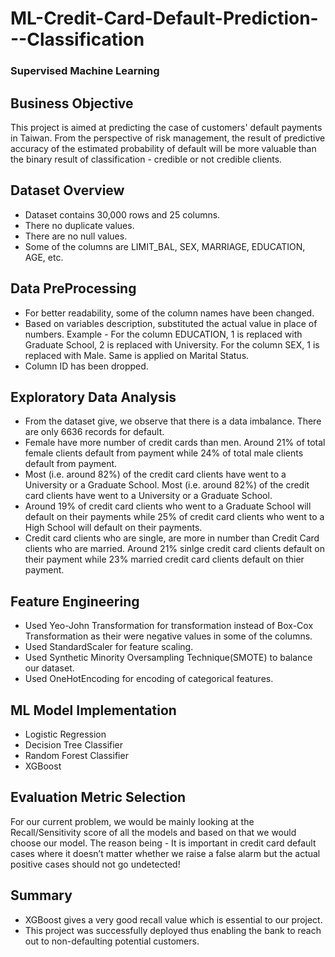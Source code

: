 # ML-Credit-Card-Default-Prediction---Classification
### Supervised Machine Learning 

## Business Objective
This project is aimed at predicting the case of customers' default payments in Taiwan. From the perspective of risk management, the result of predictive accuracy of the estimated probability of default will be more valuable than the binary result of classification - credible or not credible clients.

## Dataset Overview
- Dataset contains 30,000 rows and 25 columns.
- There no duplicate values.
- There are no null values.
- Some of the columns are LIMIT_BAL, SEX, MARRIAGE, EDUCATION, AGE, etc.

## Data PreProcessing
- For better readability, some of the column names have been changed.
- Based on variables description, substituted the actual value in place of numbers. Example - For the column EDUCATION, 1 is replaced with Graduate School, 2 is replaced with University. For the column SEX, 1 is replaced with Male. Same is applied on Marital Status.
- Column ID has been dropped.

## Exploratory Data Analysis
- From the dataset give, we observe that there is a data imbalance. There are only 6636 records for default.
- Female have more number of credit cards than men. Around 21% of total female clients default from payment while 24% of total male clients default from payment.
- Most (i.e. around 82%) of the credit card clients have went to a University or a Graduate School. Most (i.e. around 82%) of the credit card clients have went to a University or a Graduate School.
- Around 19% of credit card clients who went to a Graduate School will default on their payments while 25% of credit card clients who went to a High School will default on their payments.
- Credit card clients who are single, are more in number than Credit Card clients who are married. Around 21% sinlge credit card clients default on their payment while 23% married credit card clients default on thier payment.

## Feature Engineering
- Used Yeo-John Transformation for transformation instead of Box-Cox Transformation as their were negative values in some of the columns.
- Used StandardScaler for feature scaling.
- Used Synthetic Minority Oversampling Technique(SMOTE) to balance our dataset.
- Used OneHotEncoding for encoding of categorical features.

## ML Model Implementation
- Logistic Regression
- Decision Tree Classifier
- Random Forest Classifier
- XGBoost

## Evaluation Metric Selection
For our current problem, we would be mainly looking at the Recall/Sensitivity score of all the models and based on that we would choose our model. The reason being - It is important in credit card default cases where it doesn’t matter whether we raise a false alarm but the actual positive cases should not go undetected!

## Summary
- XGBoost gives a very good recall value which is essential to our project.
- This project was successfully deployed thus enabling the bank to reach out to non-defaulting potential customers.
